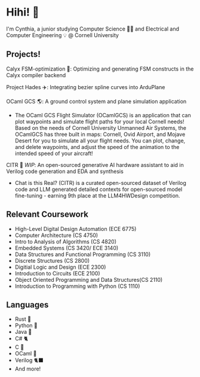 # Hihi! :wave:

I'm Cynthia, a junior studying Computer Science 👩‍💻 and Electrical and Computer Engineering 💡 @ Cornell University </span>

## Projects!

Calyx FSM-optimization 💫: Optimizing and generating FSM constructs in the Calyx compiler backend <br>

Project Hades ✈️: Integrating bezier spline curves into ArduPlane <br>

OCaml GCS 🌎: A ground control system and plane simulation application <br>
- The OCaml GCS Flight Simulator (OCamlGCS) is an application that can plot waypoints and simulate flight paths for your local Cornell needs! Based on the needs of Cornell University Unmanned Air Systems, the OCamlGCS has three built in maps: Cornell, Ovid Airport, and Mojave Desert for you to simulate all your flight needs. You can plot, change, and delete waypoints,  and adjust the speed of the animation to the intended speed of your aircraft! <br>

CITR 🤖 *WIP*: An open-sourced generative AI hardware assistant to aid in Verilog code generation and EDA and synthesis <br>
- Chat is this Real? (CITR) is a curated open-sourced dataset of Verilog code and LLM generated detailed contexts for open-sourced model fine-tuning - earning 9th place at the LLM4HWDesign competition. <br>

## Relevant Coursework
- High-Level Digital Design Automation (ECE 6775)
- Computer Architecture (CS 4750)
- Intro to Analysis of Algorithms (CS 4820)
- Embedded Systems (CS 3420/ ECE 3140)
- Data Structures and Functional Programming (CS 3110)
- Discrete Structures (CS 2800)
- Digitial Logic and Design (ECE 2300)
- Introduction to Circuits (ECE 2100)
- Object Oriented Programming and Data Structures(CS 2110)
- Introduction to Programming with Python (CS 1110)

## Languages
- Rust 🦀
- Python 🐍
- Java 🍵
- C# 🐈
- C 🐞
- OCaml 🐫
- Verilog 🐈‍⬛
- And more!

